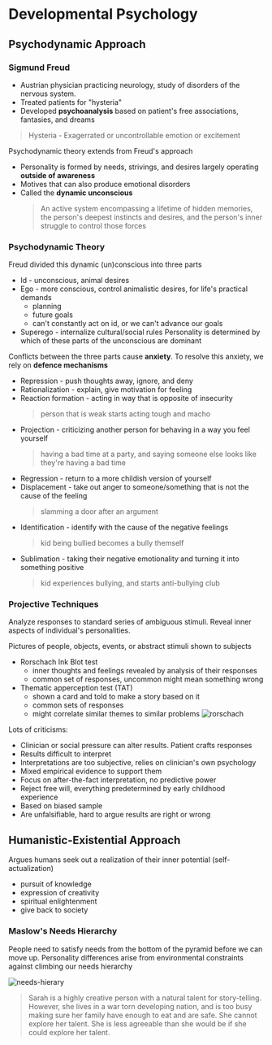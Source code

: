 # Developmental Psychology
## Psychodynamic Approach

### Sigmund Freud
* Austrian physician practicing neurology, study of disorders of the nervous system.
* Treated patients for "hysteria"
* Developed **psychoanalysis** based on patient's free associations, fantasies, and dreams
> Hysteria - Exagerrated or uncontrollable emotion or excitement

Psychodynamic theory extends from Freud's approach
* Personality is formed by needs, strivings, and desires largely operating **outside of awareness**
* Motives that can also produce emotional disorders
* Called the **dynamic unconscious**
    > An active system encompassing a lifetime of hidden memories, the person's deepest
    > instincts and desires, and the person's inner struggle to control those forces

### Psychodynamic Theory
Freud divided this dynamic (un)conscious into three parts
* Id - unconscious, animal desires
* Ego - more conscious, control animalistic desires, for life's practical demands
    * planning
    * future goals
    * can't constantly act on id, or we can't advance our goals
* Superego - internalize cultural/social rules
Personality is determined by which of these parts of the unconscious are dominant

Conflicts between the three parts cause **anxiety**. To resolve this anxiety, we rely on **defence mechanisms**
* Repression - push thoughts away, ignore, and deny
* Rationalization - explain, give motivation for feeling 
* Reaction formation - acting in way that is opposite of insecurity
    > person that is weak starts acting tough and macho
* Projection - criticizing another person for behaving in a way you feel yourself
    > having a bad time at a party, and saying someone else looks like they're having a bad time
* Regression - return to a more childish version of yourself
* Displacement - take out anger to someone/something that is not the cause of the feeling
    > slamming a door after an argument
* Identification - identify with the cause of the negative feelings
    > kid being bullied becomes a bully themself
* Sublimation - taking their negative emotionality and turning it into something positive
    > kid experiences bullying, and starts anti-bullying club

### Projective Techniques
Analyze responses to standard series of ambiguous stimuli. Reveal inner aspects of individual's personalities.

Pictures of people, objects, events, or abstract stimuli shown to subjects
* Rorschach Ink Blot test
    * inner thoughts and feelings revealed by analysis of their responses
    * common set of responses, uncommon might mean something wrong
* Thematic apperception test (TAT)
    * shown a card and told to make a story based on it
    * common sets of responses
    * might correlate similar themes to similar problems
![rorschach](rorschach.png)

Lots of criticisms:
* Clinician or social pressure can alter results. Patient crafts responses
* Results difficult to interpret
* Interpretations are too subjective, relies on clinician's own psychology
* Mixed empirical evidence to support them
* Focus on after-the-fact interpretation, no predictive power
* Reject free will, everything predetermined by early childhood experience
* Based on biased sample
* Are unfalsifiable, hard to argue results are right or wrong

## Humanistic-Existential Approach
Argues humans seek out a realization of their inner potential (self-actualization)
* pursuit of knowledge
* expression of creativity
* spiritual enlightenment
* give back to society

### Maslow's Needs Hierarchy
People need to satisfy needs from the bottom of the pyramid before we can move up. Personality differences arise from environmental constraints against climbing our needs hierarchy

![needs-hierary](needs-hierarchy.png)

> Sarah is a highly creative person with a natural talent for story-telling. However, she lives in a war torn developing nation, and is too busy making sure her family have enough to eat and are safe. She cannot explore her talent. She is less agreeable than she would be if she could explore her talent.
